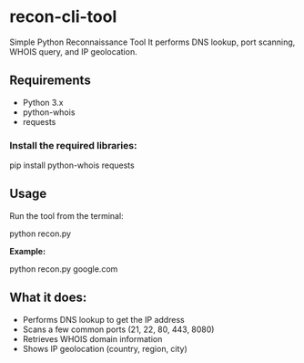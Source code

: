 # recon-cli-tool
Simple Python Reconnaissance Tool
It performs DNS lookup, port scanning, WHOIS query, and IP geolocation.

## Requirements

- Python 3.x
- python-whois
- requests

### Install the required libraries:

pip install python-whois requests

## Usage

Run the tool from the terminal:

python recon.py <target>

**Example:**

python recon.py google.com

## What it does:

- Performs DNS lookup to get the IP address  
- Scans a few common ports (21, 22, 80, 443, 8080)
- Retrieves WHOIS domain information  
- Shows IP geolocation (country, region, city)

